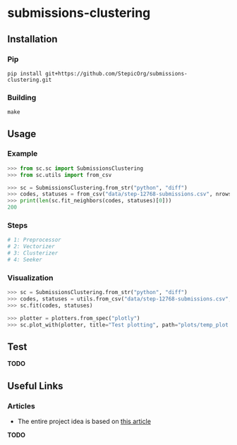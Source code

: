 # submissions-clustering

## Installation

### Pip

`pip install git+https://github.com/StepicOrg/submissions-clustering.git`

### Building

`make`

## Usage

### Example

```python
>>> from sc.sc import SubmissionsClustering
>>> from sc.utils import from_csv

>>> sc = SubmissionsClustering.from_str("python", "diff")
>>> codes, statuses = from_csv("data/step-12768-submissions.csv", nrows=1000)
>>> print(len(sc.fit_neighbors(codes, statuses)[0]))
200
```

### Steps

```python
# 1: Preprocessor
# 2: Vectorizer
# 3: Clusterizer
# 4: Seeker
```

### Visualization

```python
>>> sc = SubmissionsClustering.from_str("python", "diff")
>>> codes, statuses = utils.from_csv("data/step-12768-submissions.csv", nrows=1000)
>>> sc.fit(codes, statuses)

>>> plotter = plotters.from_spec("plotly")
>>> sc.plot_with(plotter, title="Test plotting", path="plots/temp_plot.html")
```

## Test


**TODO**


## Useful Links

### Articles

* The entire project idea is based on [this article](http://dl.acm.org/citation.cfm?id=3053985 "Deep Knowledge Tracing On Programming Exercises")

**TODO**